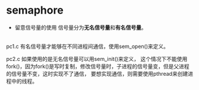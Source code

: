 # semaphore

- 留意信号量的使用
信号量分为**无名信号量**和**有名信号量**。
<br>
pc1.c
有名信号量才能够在不同进程间通信，使用sem_open()来定义。

pc2.c
如果使用的是无名信号量可以用sem_init()来定义，
这个情况下不能使用fork()，因为fork()是写时复制，修改信号量时，子进程的信号量变，但是父进程的信号量不变，这时实现不了通信，
要想实现通信，则需要使用pthread来创建进程中的线程。
